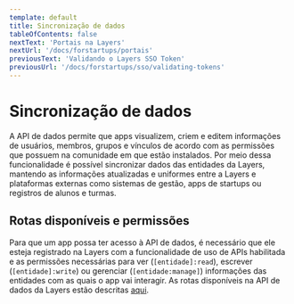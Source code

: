 ```yaml
---
template: default
title: Sincronização de dados
tableOfContents: false
nextText: 'Portais na Layers'
nextUrl: '/docs/forstartups/portais'
previousText: 'Validando o Layers SSO Token'
previousUrl: '/docs/forstartups/sso/validating-tokens'
---
```


# Sincronização de dados

A API de dados permite que apps visualizem, criem e editem informações de usuários, membros, grupos e vínculos de acordo com as permissões que possuem na comunidade em que estão instalados. Por meio dessa funcionalidade é possível sincronizar dados das entidades da Layers, mantendo as informações atualizadas e uniformes entre a Layers e plataformas externas como sistemas de gestão, apps de startups ou registros de alunos e turmas.


## Rotas disponíveis e permissões

Para que um app possa ter acesso à API de dados, é necessário que ele esteja registrado na Layers com a funcionalidade de uso de APIs habilitada e as permissões necessárias para ver (`[entidade]:read`), escrever (`[entidade]:write`) ou gerenciar (`[entidade:manage]`) informações das entidades com as quais o app vai interagir. As rotas disponíveis na API de dados da Layers estão descritas [aqui](/docs/api/data/sync/post).
